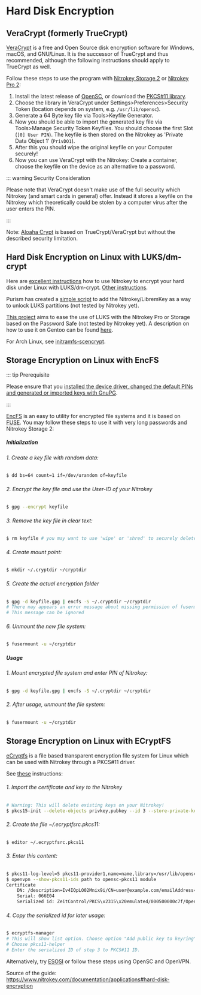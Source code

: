 # Hard Disk Encryption

## VeraCrypt (formerly TrueCrypt)

[VeraCrypt](https://www.veracrypt.fr/en/Home.html) is a free and Open Source disk encryption software for Windows, macOS, and GNU/Linux. It is the successor of TrueCrypt and thus recommended, although the following instructions should apply to TrueCrypt as well. 

Follow these steps to use the program with [Nitrokey Storage 2](https://shop.nitrokey.com/shop/product/nitrokey-storage-2-56) or [Nitrokey Pro 2](https://shop.nitrokey.com/shop/product/nk-pro-2-nitrokey-pro-2-3):

   1. Install the latest release of [OpenSC](https://github.com/OpenSC/OpenSC/wiki), or download the [PKCS#11 library](http://smartcard-auth.de/download-en.html).
   2. Choose the library in VeraCrypt under Settings>Preferences>Security Token (location depends on system, e.g. `/usr/lib/opensc`).
   3. Generate a 64 Byte key file via Tools>Keyfile Generator.
   4. Now you should be able to import the generated key file via Tools>Manage Security Token Keyfiles. You should choose the first Slot (`[0] User PIN`). The keyfile is then stored on the Nitrokey as 'Private Data Object 1' (`PrivDO1`).
   5. After this you should wipe the original keyfile on your Computer securely!
   6. Now you can use VeraCrypt with the Nitrokey: Create a container, choose the keyfile on the device as an alternative to a password.

::: warning Security Consideration

Please note that VeraCrypt doesn't make use of the full security which Nitrokey (and smart cards in general) offer. Instead it stores a keyfile on the Nitrokey which theoretically could be stolen by a computer virus after the user enters the PIN.

:::

Note: [Aloaha Crypt](http://www.aloaha.com/aloaha-crypt-disk/) is based on TrueCrypt/VeraCrypt but without the described security limitation.

## Hard Disk Encryption on Linux with LUKS/dm-crypt 

Here are [excellent instructions](http://blog.kumina.nl/2010/07/two-factor-luks-using-ubuntu/) how to use Nitrokey to encrypt your hard disk under Linux with LUKS/dm-crypt. [Other instructions](https://wiki.ubuntu.com/SmartCardLUKSDiskEncryption).

Purism has created a [simple script](https://docs.puri.sm/PureBoot/LibremKeyLUKS.html) to add the Nitrokey/LibremKey as a way to unlock LUKS partitions (not tested by Nitrokey yet).

[This project](https://github.com/artosan/nitroluks/) aims to ease the use of LUKS with the Nitrokey Pro or Storage based on the Password Safe (not tested by Nitrokey yet). A description on how to use it on Gentoo can be found [here](https://amedeos.github.io/gentoo/nitrokey/2019/01/21/gentoo-nitrokey-luks.html).

For Arch Linux, see [initramfs-scencrypt](https://github.com/fuhry/initramfs-scencrypt).

## Storage Encryption on Linux with EncFS

::: tip Prerequisite

Please ensure that you [installed the device driver, changed the default PINs and generated or imported keys with GnuPG](https://www.nitrokey.com/start).

:::

[EncFS](http://www.arg0.net/encfs) is an easy to utility for encrypted file systems and it is based on [FUSE](http://de.wikipedia.org/wiki/Filesystem_in_Userspace). You may follow these steps to use it with very long passwords and Nitrokey Storage 2:

##### Initialization

###### 1. Create a key file with random data:

```bash
$ dd bs=64 count=1 if=/dev/urandom of=keyfile
```
###### 2. Encrypt the key file and use the User-ID of your Nitrokey 

```bash
$ gpg --encrypt keyfile
```
###### 3. Remove the key file in clear text: 
```bash
$ rm keyfile # you may want to use 'wipe' or 'shred' to securely delete the keyfile
```
###### 4. Create mount point:
```bash
$ mkdir ~/.cryptdir ~/cryptdir 
```
###### 5. Create the actual encryption folder
```bash
$ gpg -d keyfile.gpg | encfs -S ~/.cryptdir ~/cryptdir
# There may appears an error message about missing permission of fusermount
# This message can be ignored
```
###### 6. Unmount the new file system: 

```bash
$ fusermount -u ~/cryptdir
```
##### Usage
###### 1. Mount encrypted file system and enter PIN of Nitrokey: 
```bash
$ gpg -d keyfile.gpg | encfs -S ~/.cryptdir ~/cryptdir 
```
###### 2. After usage, unmount the file system:

```bash
$ fusermount -u ~/cryptdir
```

## Storage Encryption on Linux with ECryptFS

[eCryptfs](https://www.ecryptfs.org/) is a file based transparent encryption file system for Linux which can be used with Nitrokey through a PKCS#11 driver. 

See [these](http://tkxuyen.com/blog/?p=293) instructions:

###### 1. Import the certificate and key to the Nitrokey
```bash
# Warning: This will delete existing keys on your Nitrokey!
$ pkcs15-init --delete-objects privkey,pubkey --id 3 --store-private-key user@example.com.p12 --format pkcs12 --auth-id 3 --verify-pin
```
###### 2. Create the file ~/.ecryptfsrc.pkcs11:
```bash
$ editor ~/.ecryptfsrc.pkcs11
```
###### 3. Enter this content:
```bash
$ pkcs11-log-level=5 pkcs11-provider1,name=name,library=/usr/lib/opensc-pkcs11.so,cert-private=true
$ openvpn --show-pkcs11-ids path to opensc-pkcs11 module
Certificate
    DN: /description=Iv4IQpLO02Mnix9i/CN=user@example.com/emailAddress=user@example.com
    Serial: 066E04
    Serialized id: ZeitControl/PKCS\x2315\x20emulated/000500000c7f/OpenPGP\x20card\x20\x28User\x20PIN\x29/03
```
###### 4. Copy the serialized id for later usage:
```bash
$ ecryptfs-manager
# This will show list option. Choose option "Add public key to keyring" 
# Choose pkcs11-helper
# Enter the serialized ID of step 3 to PKCS#11 ID.
```
 Alternatively, try [ESOSI](http://sourceforge.net/projects/esosi/) or follow these steps using OpenSC and OpenVPN.

Source of the guide: https://www.nitrokey.com/documentation/applications#hard-disk-encryption